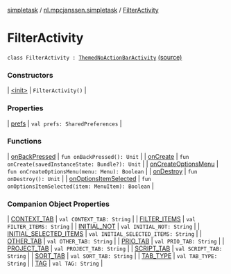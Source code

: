 [simpletask](../../index.md) / [nl.mpcjanssen.simpletask](../index.md) / [FilterActivity](.)

# FilterActivity

`class FilterActivity : `[`ThemedNoActionBarActivity`](../-themed-no-action-bar-activity/index.md) [(source)](https://github.com/mpcjanssen/simpletask-android/blob/master/src/main/java/nl/mpcjanssen/simpletask/FilterActivity.kt#L28)

### Constructors

| [&lt;init&gt;](-init-.md) | `FilterActivity()` |

### Properties

| [prefs](prefs.md) | `val prefs: SharedPreferences` |

### Functions

| [onBackPressed](on-back-pressed.md) | `fun onBackPressed(): Unit` |
| [onCreate](on-create.md) | `fun onCreate(savedInstanceState: Bundle?): Unit` |
| [onCreateOptionsMenu](on-create-options-menu.md) | `fun onCreateOptionsMenu(menu: Menu): Boolean` |
| [onDestroy](on-destroy.md) | `fun onDestroy(): Unit` |
| [onOptionsItemSelected](on-options-item-selected.md) | `fun onOptionsItemSelected(item: MenuItem): Boolean` |

### Companion Object Properties

| [CONTEXT_TAB](-c-o-n-t-e-x-t_-t-a-b.md) | `val CONTEXT_TAB: String` |
| [FILTER_ITEMS](-f-i-l-t-e-r_-i-t-e-m-s.md) | `val FILTER_ITEMS: String` |
| [INITIAL_NOT](-i-n-i-t-i-a-l_-n-o-t.md) | `val INITIAL_NOT: String` |
| [INITIAL_SELECTED_ITEMS](-i-n-i-t-i-a-l_-s-e-l-e-c-t-e-d_-i-t-e-m-s.md) | `val INITIAL_SELECTED_ITEMS: String` |
| [OTHER_TAB](-o-t-h-e-r_-t-a-b.md) | `val OTHER_TAB: String` |
| [PRIO_TAB](-p-r-i-o_-t-a-b.md) | `val PRIO_TAB: String` |
| [PROJECT_TAB](-p-r-o-j-e-c-t_-t-a-b.md) | `val PROJECT_TAB: String` |
| [SCRIPT_TAB](-s-c-r-i-p-t_-t-a-b.md) | `val SCRIPT_TAB: String` |
| [SORT_TAB](-s-o-r-t_-t-a-b.md) | `val SORT_TAB: String` |
| [TAB_TYPE](-t-a-b_-t-y-p-e.md) | `val TAB_TYPE: String` |
| [TAG](-t-a-g.md) | `val TAG: String` |

